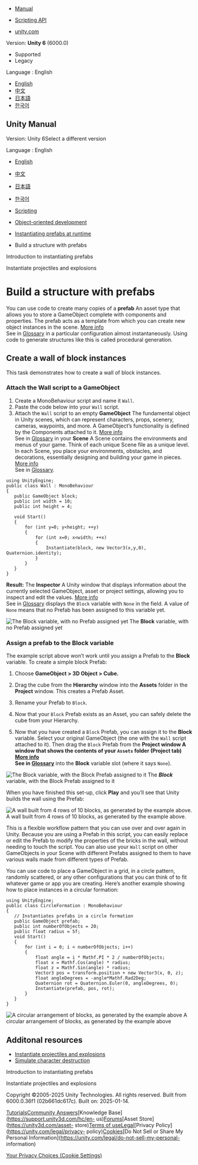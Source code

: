 [](https://docs.unity3d.com)

  * [Manual](../Manual/index.html)
  * [Scripting API](../ScriptReference/index.html)

  * [unity.com](https://unity.com/)

Version: **Unity 6** (6000.0)

  * Supported
  * Legacy

Language : English

  * [English](/Manual/instantiating-prefabs-structure.html)
  * [中文](/cn/current/Manual/instantiating-prefabs-structure.html)
  * [日本語](/ja/current/Manual/instantiating-prefabs-structure.html)
  * [한국어](/kr/current/Manual/instantiating-prefabs-structure.html)

[](https://docs.unity3d.com)

## Unity Manual

Version: Unity 6Select a different version

Language : English

  * [English](/Manual/instantiating-prefabs-structure.html)
  * [中文](/cn/current/Manual/instantiating-prefabs-structure.html)
  * [日本語](/ja/current/Manual/instantiating-prefabs-structure.html)
  * [한국어](/kr/current/Manual/instantiating-prefabs-structure.html)

  * [Scripting](scripting.html)
  * [Object-oriented development](object-oriented-development.html)
  * [Instantiating prefabs at runtime](instantiating-prefabs.html)
  * Build a structure with prefabs

[](instantiating-prefabs-intro.html)

Introduction to instantiating prefabs

[](instantiating-prefabs-projectiles.html)

Instantiate projectiles and explosions

# Build a structure with prefabs

You can use code to create many copies of a **prefab** An asset type that
allows you to store a GameObject complete with components and properties. The
prefab acts as a template from which you can create new object instances in
the scene. [More info](Prefabs.html)  
See in [Glossary](Glossary.html#Prefab) in a particular configuration almost
instantaneously. Using code to generate structures like this is called
procedural generation.

## Create a wall of block instances

This task demonstrates how to create a wall of block instances.

### Attach the Wall script to a GameObject

  1. Create a MonoBehaviour script and name it `Wall`.
  2. Paste the code below into your `Wall` script.
  3. Attach the `Wall` script to an empty **GameObject** The fundamental object in Unity scenes, which can represent characters, props, scenery, cameras, waypoints, and more. A GameObject’s functionality is defined by the Components attached to it. [More info](class-GameObject.html)  
See in [Glossary](Glossary.html#GameObject) in your **Scene** A Scene contains
the environments and menus of your game. Think of each unique Scene file as a
unique level. In each Scene, you place your environments, obstacles, and
decorations, essentially designing and building your game in pieces. [More
info](CreatingScenes.html)  
See in [Glossary](Glossary.html#Scene).

    
    
    using UnityEngine;
    public class Wall : MonoBehaviour
    {
       public GameObject block;
       public int width = 10;
       public int height = 4;
      
       void Start()
       {
           for (int y=0; y<height; ++y)
           {
               for (int x=0; x<width; ++x)
               {
                   Instantiate(block, new Vector3(x,y,0), Quaternion.identity);
               }
           }       
       }
    }
    

**Result:** The **Inspector** A Unity window that displays information about
the currently selected GameObject, asset or project settings, allowing you to
inspect and edit the values. [More info](UsingTheInspector.html)  
See in [Glossary](Glossary.html#Inspector) displays the `Block` variable with
`None` in the field. A value of `None` means that no Prefab has been assigned
to this variable yet.

![The Block variable, with no Prefab assigned
yet](../uploads/Main/InstantiatingWallBlockNotAssigned.png) The **Block**
variable, with no Prefab assigned yet

### Assign a prefab to the Block variable

The example script above won’t work until you assign a Prefab to the **Block**
variable. To create a simple block Prefab:

  1. Choose **GameObject > 3D Object > Cube.**

  2. Drag the cube from the **Hierarchy** window into the **Assets** folder in the **Project** window. This creates a Prefab Asset.

  3. Rename your Prefab to `Block`.

  4. Now that your `Block` Prefab exists as an Asset, you can safely delete the cube from your Hierarchy. 

  5. Now that you have created a `Block` Prefab, you can assign it to the **Block** variable. Select your original GameObject (the one with the `Wall` script attached to it). Then drag the `Block` Prefab from the ****Project window** A window that shows the contents of your `Assets` folder (Project tab) [More info](ProjectView.html)  
See in [Glossary](Glossary.html#Projectwindow)** into the **Block** variable
slot (where it says `None`).

![The Block variable, with the Block Prefab assigned to it
](../uploads/Main/InstantiatingWallBlockAssigned.png) The **_Block_**
variable, with the Block Prefab assigned to it

When you have finished this set-up, click **Play** and you’ll see that Unity
builds the wall using the Prefab:

![A wall built from 4 rows of 10 blocks, as generated by the example
above.](../uploads/Main/InstantiatingWallComplete.png) A wall built from 4
rows of 10 blocks, as generated by the example above.

This is a flexible workflow pattern that you can use over and over again in
Unity. Because you are using a Prefab in this script, you can easily replace
or edit the Prefab to modify the properties of the bricks in the wall, without
needing to touch the script. You can also use your `Wall` script on other
GameObjects in your Scene with different Prefabs assigned to them to have
various walls made from different types of Prefab.

You can use code to place a GameObject in a grid, in a circle pattern,
randomly scattered, or any other configurations that you can think of to fit
whatever game or app you are creating. Here’s another example showing how to
place instances in a circular formation:

    
    
    using UnityEngine;
    public class CircleFormation : MonoBehaviour
    {
       // Instantiates prefabs in a circle formation
       public GameObject prefab;
       public int numberOfObjects = 20;
       public float radius = 5f;
       void Start()
       {
           for (int i = 0; i < numberOfObjects; i++)
           {
               float angle = i * Mathf.PI * 2 / numberOfObjects;
               float x = Mathf.Cos(angle) * radius;
               float z = Mathf.Sin(angle) * radius;
               Vector3 pos = transform.position + new Vector3(x, 0, z);
               float angleDegrees = -angle*Mathf.Rad2Deg;
               Quaternion rot = Quaternion.Euler(0, angleDegrees, 0);
               Instantiate(prefab, pos, rot);
           }
       }
    }
    

![A circular arrangement of blocks, as generated by the example
above](../uploads/Main/InstantiatingCircle.png) A circular arrangement of
blocks, as generated by the example above

## Additonal resources

  * [Instantiate projectiles and explosions](instantiating-prefabs-projectiles.html)
  * [Simulate character destruction](instantiating-prefabs-wrecks.html)

[](instantiating-prefabs-intro.html)

Introduction to instantiating prefabs

[](instantiating-prefabs-projectiles.html)

Instantiate projectiles and explosions

Copyright ©2005-2025 Unity Technologies. All rights reserved. Built from
6000.0.36f1 (02b661dc617c). Built on: 2025-01-14.

[Tutorials](https://learn.unity.com/)[Community
Answers](https://answers.unity3d.com)[Knowledge
Base](https://support.unity3d.com/hc/en-
us)[Forums](https://forum.unity3d.com)[Asset Store](https://unity3d.com/asset-
store)[Terms of
use](https://docs.unity3d.com/Manual/TermsOfUse.html)[Legal](https://unity.com/legal)[Privacy
Policy](https://unity.com/legal/privacy-
policy)[Cookies](https://unity.com/legal/cookie-policy)[Do Not Sell or Share
My Personal Information](https://unity.com/legal/do-not-sell-my-personal-
information)

[Your Privacy Choices (Cookie Settings)](javascript:void\(0\);)

